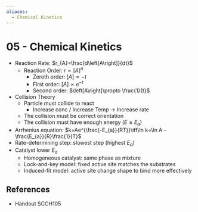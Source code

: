 ```yaml
---
aliases:
  - Chemical Kinetics
---
```


# 05 - Chemical Kinetics

- Reaction Rate: $r_{A}=\frac{d\left[A\right]}{dt}$
	- Reaction Order: $r\propto \left[A\right]^{n}$
		- Zeroth order: $\left[A\right]\propto -t$
		- First order: $\left[A\right]\propto e^{-t}$
		- Second order: $\left[A\right]\propto \frac{1}{t}$
- Collision Theory
	- Particle must collide to react
		- Increase conc / Increase Temp → Increase rate
	- The collision must be correct orientation
	- The collision must have enough energy ($E\ge E_{a}$)
- Arrhenius equation: $k=Ae^{\frac{-E_{a}}{RT}}\iff\ln k=\ln A - \frac{E_{a}}{R}\frac{1}{T}$
- Rate-determining step: slowest step (highest $E_{a}$)
- Catalyst lower $E_{a}$
	- Homogeneous catalyst: same phase as mixture
	- Lock-and-key model: fixed active site matches the substrates
	- Induced-fit model: active site change shape to bind more effectively

## References

- Handout SCCH105
